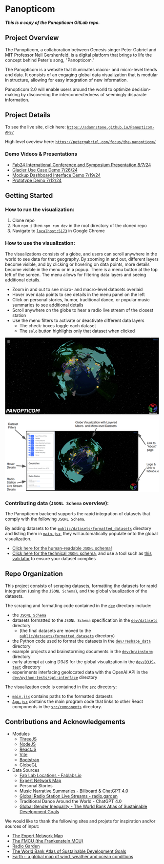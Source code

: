 # Panopticom

***This is a copy of the Panopticom GitLab repo.***

## Project Overview

The Panopticom, a collaboration between Genesis singer Peter Gabriel and MIT Professor Neil Gershenfeld, is a digital platform that brings to life the concept behind Peter's song, "Panopticom."

The Panopticom is a website that illuminates macro- and micro-level trends and data. It consists of an engaging global data visualization that is modular in structure, allowing for easy integration of new information.

Panopticom 2.0 will enable users around the world to optimize decision-making by discovering the interconnectedness of seemingly disparate information.

## Project Details

To see the live site, click here: [`https://adamnstone.github.io/Panopticom-ANS/`](https://adamnstone.github.io/Panopticom-ANS/)

High level oveview here: [`https://petergabriel.com/focus/the-panopticom/`](https://petergabriel.com/focus/the-panopticom/)

### Demo Videos & Presentations

- [Fab24 International Conference and Symposium Presentation 8/7/24](https://youtu.be/nbQp-KVpF2M)
- [Glacier Use Case Demo 7/26/24](https://drive.google.com/file/d/1NAW16UddEX_Dj0WP-a5uR5KRswMTh6ge/view?usp=sharing)
- [Mockup Dashboard Interface Demo 7/19/24](https://drive.google.com/file/d/18YYwntT1GNpr8u8qol1IaIc5K7mkMG3n/view?usp=drive_link)
- [Prototype Demo 7/12/24](https://drive.google.com/file/d/1xNujsCFeTyHFPEHz83GBcIdpUmu3eIhG/view?usp=drive_link)

## Getting Started

### How to run the visualization:

1. Clone repo
2. Run `npm i` then `npm run dev` in the root directory of the cloned repo
3. Navigate to [`localhost:5173`](http://localhost:5173) in Google Chrome

### How to use the visualization:

The visualizations consists of a globe, and users can scroll anywhere in the world to see data for that geography. By zooming in and out, different layers become visible, and by clicking or hovering on data points, more details become visible in the menu or in a popup. There is a menu button at the top left of the screen. The menu allows for filtering data layers and seeing additional details.

- Zoom in and out to see micro- and macro-level datasets overlaid
- Hover over data points to see details in the menu panel on the left
- Click on personal stories, humor, traditional dance, or popular music summaries to see additional details
- Scroll anywhere on the globe to hear a radio live stream of the closest station
- Use the menu filters to activate or deactivate different data layers
    - The check-boxes toggle each dataset
    - The `solo` button highlights only that dataset when clicked

![Panopticom Website Hero Shot](./images/panop-web-hero.png)

![Panopticom Website Labeled](./images/panop-web-labeled.png)

### Contributing data (`JSONL Schema` overview):

The Panopticom backend supports the rapid integration of datasets that comply with the following `JSONL Schema`. 

By adding datasets to the [`public/datasets/formatted_datasets`](./public/datasets/formatted_datasets/) directory and listing them in [`main.jsx`](./src/components/main.jsx), they will automatically populate onto the global visualization.

- [Click here for the human-readable `JSONL` schema!](./standardized_json.md)
- [Click here for the technical `JSONL` schema](./dev/jsonSchema.json), and use a tool such as [this validator](https://www.jsonschemavalidator.net/) to ensure your dataset complies

## Repo Organization

This project consists of scraping datasets, formatting the datasets for rapid integration (using the `JSONL Schema`), and the global visualization of the datasets.

The scraping and formatting code contained in the [`dev`](./dev/) directory include:
- the [`JSONL Schema`](./dev/jsonSchema.json)
- datasets formatted to the `JSONL Schema` specification in the [`dev/datasets`](./dev/datasets/) directory 
    - (the final datasets are moved to the [`public/datasets/formatted_datasets`](./public/datasets/formatted_datasets/) directory)
- the Python code used to format the datasets in the [`dev/reshape_data`](./dev/reshape_data/) directory
- example projects and brainstorming documents in the [`dev/brainstorm`](./dev/brainstorm/) directory
- early attempt at using D3JS for the global visualization in the [`dev/D3JS-test`](./dev/D3JS-test/) directory
- experiments interfacing geolocated data with the OpenAI API in the [`dev/python-tests/gpt-interface`](./dev/python-tests/gpt_interface/) directory

The visualization code is contained in the [`src`](./src/) directory:
- [`main.jsx`](./src/main.jsx) contains paths to the formatted dataests
- [`App.jsx`](./src/App.jsx) contains the main program code that links to other React components in the [`src/components`](./src/components) directory.

## Contributions and Acknowledgements

- Modules
    - [ThreeJS](https://d3js.org)
    - [NodeJS](https://nodejs.org)
    - [ReactJS](https://react.dev/)
    - [Vite](https://vitejs.dev/)
    - [Bootstrap](https://getbootstrap.com/)
    - [GlobeGL](https://globe.gl/)
- Data Sources
    - [Fab Lab Locations - Fablabs.io](https://fablabs.io/)
    - [Expert Network Map](https://adamnstone.github.io/ExpertNetworkMap-ANS/public/)
    - Personal Stories
    - [Music Narrative Summaries - Billboard & ChatGPT 4.0](https://www.billboard.com/)
    - [Global Radio Station Live Streams - radio.garden](https://radio.garden/)
    - Traditional Dance Around the World - ChatGPT 4.0
    - [Global Gender Inequality - The World Bank Atlas of Sustainable Development Goals](https://datatopics.worldbank.org/sdgatlas)

We would like to thank the following sites and projets for inspiration and/or sources of input:

- [The Expert Network Map](https://pub.fabcloud.io/project/expert-network-map/)
- [The FMCU (the Frankenstein MCU)](https://fmcu.fablabs.io/)
- [Radio Garden](https://radio.garden/?r=1)
- [The World Bank Atlas of Sustainable Development Goals](https://datatopics.worldbank.org/sdgatlas/goal-5-gender-equality?lang=en)
- [Earth :: a global map of wind, weather and ocean conditions](https://earth.nullschool.net/)
